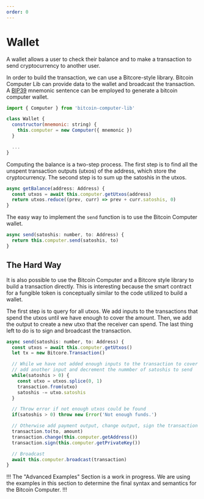 ```yaml
---
order: 0
---
```


# Wallet

A wallet allows a user to check their balance and to make a transaction to send cryptocurrency to another user.

In order to build the transaction, we can use a Bitcore-style library. Bitcoin Computer Lib can provide data to the wallet and broadcast the transaction. A [BIP39](https://github.com/bitcoin/bips/blob/master/bip-0039.mediawiki) mnemonic sentence can be employed to generate a bitcoin computer wallet.

```js
import { Computer } from 'bitcoin-computer-lib'

class Wallet {
  constructor(mnemonic: string) {
    this.computer = new Computer({ mnemonic })
  }

  ...
}
```

Computing the balance is a two-step process. The first step is to find all the unspent transaction outputs (utxos) of the address, which store the cryptocurrency. The second step is to sum up the satoshis in the utxos.

```js
async getBalance(address: Address) {
  const utxos = await this.computer.getUtxos(address)
  return utxos.reduce((prev, curr) => prev + curr.satoshis, 0)
}
```

The easy way to implement the ``send`` function is to use the Bitcoin Computer wallet.

```js
async send(satoshis: number, to: Address) {
  return this.computer.send(satoshis, to)
}
```

## The Hard Way

It is also possible to use the Bitcoin Computer and a Bitcore style library to build a transaction directly. This is interesting because the smart contract for a fungible token is conceptually similar to the code utilized to build a wallet.

The first step is to query for all utxos. We add inputs to the transactions that spend the utxos until we have enough to cover the amount. Then, we add the output to create a new utxo that the receiver can spend. The last thing left to do is to sign and broadcast the transaction.

```js #
async send(satoshis: number, to: Address) {
  const utxos = await this.computer.getUtxos()
  let tx = new Bitcore.Transaction()

  // While we have not added enough inputs to the transaction to cover the amount:
  // add another input and decrement the nummber of satoshis to send
  while(satoshis > 0) {
    const utxo = utxos.splice(0, 1)
    transaction.from(utxo)
    satoshis -= utxo.satoshis
  }

  // Throw error if not enough utxos could be found
  if(satoshis > 0) throw new Error('Not enough funds.')

  // Otherwise add payment output, change output, sign the transaction and broadcast it
  transaction.to(to, amount)
  transaction.change(this.computer.getAddress())
  transaction.sign(this.computer.getPrivateKey())

  // Broadcast
  await this.computer.broadcast(transaction)
}
```

!!!
The "Advanced Examples" Section is a work in progress. We are using the examples in this section to determine the final syntax and semantics for the Bitcoin Computer.
!!!
